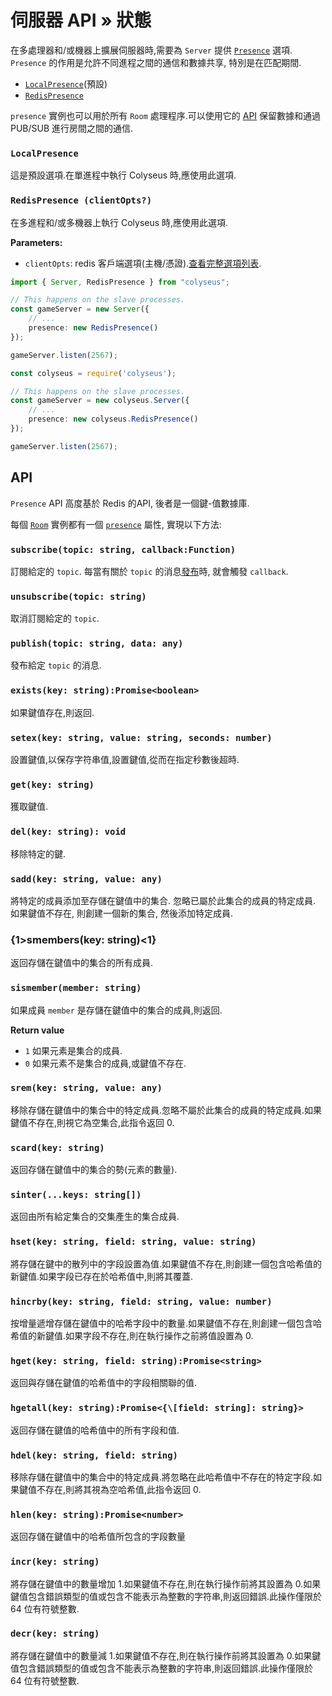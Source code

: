 # 伺服器 API &raquo; 狀態

在多處理器和/或機器上擴展伺服器時,需要為 `Server` 提供 [`Presence`](/server/api/#optionspresence) 選項. `Presence` 的作用是允許不同進程之間的通信和數據共享, 特別是在匹配期間.

- [`LocalPresence`](#localpresence)(預設)
- [`RedisPresence`](#redispresence-clientopts)

`presence` 實例也可以用於所有 `Room` 處理程序.可以使用它的 [API](#api) 保留數據和通過 PUB/SUB 進行房間之間的通信.

### `LocalPresence`

這是預設選項.在單進程中執行  Colyseus 時,應使用此選項.

### `RedisPresence (clientOpts?)`

在多進程和/或多機器上執行  Colyseus 時,應使用此選項.

**Parameters:**

- `clientOpts`: redis 客戶端選項(主機/憑證).[查看完整選項列表](https://github.com/DefinitelyTyped/DefinitelyTyped/blob/master/types/redis/index.d.ts#L28-L52).

```typescript fct_label="TypeScript"
import { Server, RedisPresence } from "colyseus";

// This happens on the slave processes.
const gameServer = new Server({
    // ...
    presence: new RedisPresence()
});

gameServer.listen(2567);
```

```typescript fct_label="JavaScript"
const colyseus = require('colyseus');

// This happens on the slave processes.
const gameServer = new colyseus.Server({
    // ...
    presence: new colyseus.RedisPresence()
});

gameServer.listen(2567);
```

## API

`Presence` API 高度基於 Redis 的API, 後者是一個鍵-值數據庫.

每個 [`Room`](/server/room) 實例都有一個 [`presence`](/server/room/#presence-presence) 屬性, 實現以下方法:

### `subscribe(topic: string, callback:Function)`

訂閱給定的 `topic`. 每當有關於 `topic` 的消息[發布](#publishtopic-string-data-any)時, 就會觸發 `callback`.

### `unsubscribe(topic: string)`

取消訂閱給定的 `topic`.

### `publish(topic: string, data: any)`

發布給定 `topic` 的消息.

### `exists(key: string):Promise<boolean>`

如果鍵值存在,則返回.

### `setex(key: string, value: string, seconds: number)`

設置鍵值,以保存字符串值,設置鍵值,從而在指定秒數後超時.

### `get(key: string)`

獲取鍵值.

### `del(key: string): void`

移除特定的鍵.

### `sadd(key: string, value: any)`

將特定的成員添加至存儲在鍵值中的集合. 忽略已屬於此集合的成員的特定成員. 如果鍵值不存在, 則創建一個新的集合, 然後添加特定成員.

### {1>smembers(key: string)<1}

返回存儲在鍵值中的集合的所有成員.

### `sismember(member: string)`

如果成員 `member` 是存儲在鍵值中的集合的成員,則返回.

**Return value**

- `1` 如果元素是集合的成員.
- `0`  如果元素不是集合的成員,或鍵值不存在.

### `srem(key: string, value: any)`

移除存儲在鍵值中的集合中的特定成員.忽略不屬於此集合的成員的特定成員.如果鍵值不存在,則視它為空集合,此指令返回 0.

### `scard(key: string)`

返回存儲在鍵值中的集合的勢(元素的數量).

### `sinter(...keys: string[])`

返回由所有給定集合的交集產生的集合成員.

### `hset(key: string, field: string, value: string)`

將存儲在鍵中的散列中的字段設置為值.如果鍵值不存在,則創建一個包含哈希值的新鍵值.如果字段已存在於哈希值中,則將其覆蓋.

### `hincrby(key: string, field: string, value: number)`

按增量遞增存儲在鍵值中的哈希字段中的數量.如果鍵值不存在,則創建一個包含哈希值的新鍵值.如果字段不存在,則在執行操作之前將值設置為 0.

### `hget(key: string, field: string):Promise<string>`

返回與存儲在鍵值的哈希值中的字段相關聯的值.

### `hgetall(key: string):Promise<{\[field: string]: string}>`

返回存儲在鍵值的哈希值中的所有字段和值.

### `hdel(key: string, field: string)`

移除存儲在鍵值中的集合中的特定成員.將忽略在此哈希值中不存在的特定字段.如果鍵值不存在,則將其視為空哈希值,此指令返回 0.

### `hlen(key: string):Promise<number>`

返回存儲在鍵值中的哈希值所包含的字段數量

### `incr(key: string)`

將存儲在鍵值中的數量增加 1.如果鍵值不存在,則在執行操作前將其設置為 0.如果鍵值包含錯誤類型的值或包含不能表示為整數的字符串,則返回錯誤.此操作僅限於 64 位有符號整數.

### `decr(key: string)`

將存儲在鍵值中的數量減 1.如果鍵值不存在,則在執行操作前將其設置為 0.如果鍵值包含錯誤類型的值或包含不能表示為整數的字符串,則返回錯誤.此操作僅限於 64 位有符號整數.
